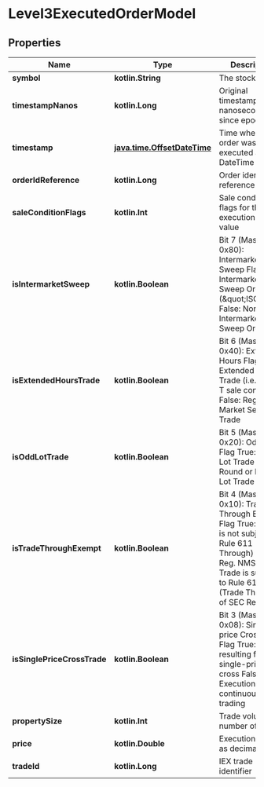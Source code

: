 
# Level3ExecutedOrderModel

## Properties
| Name | Type | Description | Notes |
| ------------ | ------------- | ------------- | ------------- |
| **symbol** | **kotlin.String** | The stock symbol |  [optional] |
| **timestampNanos** | **kotlin.Long** | Original timestamp in nanoseconds since epoch |  [optional] |
| **timestamp** | [**java.time.OffsetDateTime**](java.time.OffsetDateTime.md) | Time when the order was executed as DateTime |  [optional] |
| **orderIdReference** | **kotlin.Long** | Order identifier reference |  [optional] |
| **saleConditionFlags** | **kotlin.Int** | Sale condition flags for the execution as byte value |  [optional] |
| **isIntermarketSweep** | **kotlin.Boolean** | Bit 7 (Mask 0x80): Intermarket Sweep Flag True: Intermarket Sweep Order (\&quot;ISO\&quot;) False: Non-Intermarket Sweep Order |  [optional] |
| **isExtendedHoursTrade** | **kotlin.Boolean** | Bit 6 (Mask 0x40): Extended Hours Flag True: Extended Hours Trade (i.e., Form T sale condition) False: Regular Market Session Trade |  [optional] |
| **isOddLotTrade** | **kotlin.Boolean** | Bit 5 (Mask 0x20): Odd Lot Flag True: Odd Lot Trade False: Round or Mixed Lot Trade |  [optional] |
| **isTradeThroughExempt** | **kotlin.Boolean** | Bit 4 (Mask 0x10): Trade Through Exempt Flag True: Trade is not subject to Rule 611 (Trade Through) of SEC Reg. NMS False: Trade is subject to Rule 611 (Trade Through) of SEC Reg. NMS |  [optional] |
| **isSinglePriceCrossTrade** | **kotlin.Boolean** | Bit 3 (Mask 0x08): Single-price Cross Trade Flag True: Trade resulting from a single-price cross False: Execution during continuous trading |  [optional] |
| **propertySize** | **kotlin.Int** | Trade volume in number of shares |  [optional] |
| **price** | **kotlin.Double** | Execution price as decimal |  [optional] |
| **tradeId** | **kotlin.Long** | IEX trade identifier |  [optional] |




